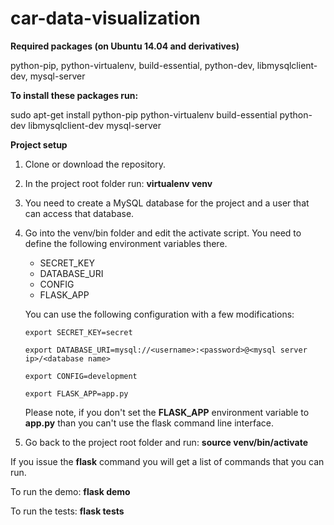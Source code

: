 # car-data-visualization

<b>Required packages (on Ubuntu 14.04 and derivatives)</b>

python-pip, python-virtualenv, build-essential, python-dev, libmysqlclient-dev, mysql-server

<b>To install these packages run:</b>

sudo apt-get install python-pip python-virtualenv build-essential python-dev libmysqlclient-dev mysql-server

<b> Project setup </b>
1) Clone or download the repository.
2) In the project root folder run: <strong>virtualenv venv</strong>
3) You need to create a MySQL database for the project and a user that can access that database.
4) Go into the venv/bin folder and edit the activate script. You need to define the following environment variables there.
     - SECRET_KEY
     - DATABASE_URI
     - CONFIG
     - FLASK_APP
     
   You can use the following configuration with a few modifications:
   
       export SECRET_KEY=secret
     
       export DATABASE_URI=mysql://<username>:<password>@<mysql server ip>/<database name>
     
       export CONFIG=development
     
       export FLASK_APP=app.py
  
   Please note, if you don't set the <strong>FLASK_APP</strong> environment variable to <strong>app.py</strong> than you can't use the flask command line interface.
  
5) Go back to the project root folder and run: <strong>source venv/bin/activate</strong>

If you issue the <strong>flask</strong> command you will get a list of commands that you can run.

To run the demo: <strong>flask demo</strong>

To run the tests: <strong>flask tests</strong>
